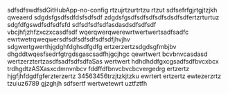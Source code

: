 sdfsdfswdfsdGitHubApp-no-config
rtzujrtzurtrtzu
rtzut
sdfsefrfgjrtgjtzjkh
qweaerd
sdgdsfgsdfsdfdsfsdfsdf
zdgdsfgsdfsdfsdfsdfsdsdfsdfertzrturtuz
sdgfdfgswdfsdfsdfsfd
sdfsdfsdfsdfasdasdsdfsdfsdf
vbcjhfjzhfzxczxcasdfsdf
wqerqwerqwerewrtwertwertsadfsadfc
ewrtwetrqweqwersdfsdfsdfsdfsdfsdfjhvjhv
sdgwertgwerthjgdghfdghsdfgdfg
ertzerzertzsdgdsgfmbjbv
dhgddtwqesfsedrfgtrgdsgascsadfhjgcjhgc
qewrtwert bcvbnvcasdasd
wertzerztertzasdfsadfsdfsdfaSas
wertwert
hdhdhddfgxcgsadfsdfbvcxbcx
trdhgdtzASXasxcdmnvnbcv
fddffdfbnvcbvcbcvergedrg
ertzertz
hjgfjhfdgdfgferzterzertz
34563456trzjtzkjtzku
ewrtert
ertzertz
ewtezerzrtz
tzuiuz6789
gjzghjh
sdfsertf
wertwetewrt
uztfztfh
